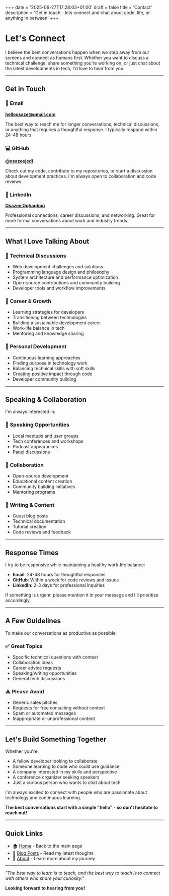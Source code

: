 +++
date = '2025-06-27T17:28:03+01:00'
draft = false
title = 'Contact'
description = 'Get in touch - lets connect and chat about code, life, or anything in between'
+++

# Let's Connect

I believe the best conversations happen when we step away from our screens and connect as humans first. Whether you want to discuss a technical challenge, share something you're working on, or just chat about the latest developments in tech, I'd love to hear from you.

---

## Get in Touch

### 📧 **Email**
**[helloosaze@gmail.com](mailto:helloosaze@gmail.com)**

The best way to reach me for longer conversations, technical discussions, or anything that requires a thoughtful response. I typically respond within 24-48 hours.

### 💻 **GitHub**
**[@osazeejedi](https://github.com/osazeejedi)**

Check out my code, contribute to my repositories, or start a discussion about development practices. I'm always open to collaboration and code reviews.

### 💼 **LinkedIn**
**[Osazee Oghagbon](https://www.linkedin.com/in/osazee-oghagbon/)**

Professional connections, career discussions, and networking. Great for more formal conversations about work and industry trends.

---

## What I Love Talking About

### 🚀 **Technical Discussions**
- Web development challenges and solutions
- Programming language design and philosophy
- System architecture and performance optimization
- Open-source contributions and community building
- Developer tools and workflow improvements

### 💭 **Career & Growth**
- Learning strategies for developers
- Transitioning between technologies
- Building a sustainable development career
- Work-life balance in tech
- Mentoring and knowledge sharing

### 🌱 **Personal Development**
- Continuous learning approaches
- Finding purpose in technology work
- Balancing technical skills with soft skills
- Creating positive impact through code
- Developer community building

---

## Speaking & Collaboration

I'm always interested in:

### 🎤 **Speaking Opportunities**
- Local meetups and user groups
- Tech conferences and workshops
- Podcast appearances
- Panel discussions

### 🤝 **Collaboration**
- Open-source development
- Educational content creation
- Community building initiatives
- Mentoring programs

### 📝 **Writing & Content**
- Guest blog posts
- Technical documentation
- Tutorial creation
- Code reviews and feedback

---

## Response Times

I try to be responsive while maintaining a healthy work-life balance:

- **Email**: 24-48 hours for thoughtful responses
- **GitHub**: Within a week for code reviews and issues
- **LinkedIn**: 2-3 days for professional inquiries

If something is urgent, please mention it in your message and I'll prioritize accordingly.

---

## A Few Guidelines

To make our conversations as productive as possible:

### ✅ **Great Topics**
- Specific technical questions with context
- Collaboration ideas
- Career advice requests
- Speaking/writing opportunities
- General tech discussions

### ⚠️ **Please Avoid**
- Generic sales pitches
- Requests for free consulting without context
- Spam or automated messages
- Inappropriate or unprofessional content

---

## Let's Build Something Together

Whether you're:
- A fellow developer looking to collaborate
- Someone learning to code who could use guidance
- A company interested in my skills and perspective
- A conference organizer seeking speakers
- Just a curious person who wants to chat about tech

I'm always excited to connect with people who are passionate about technology and continuous learning.

**The best conversations start with a simple "hello" - so don't hesitate to reach out!**

---

## Quick Links

- 🏠 [Home](/) - Back to the main page
- 📝 [Blog Posts](/posts/) - Read my latest thoughts
- 👤 [About](/about/) - Learn more about my journey

---

*"The best way to learn is to teach, and the best way to teach is to connect with others who share your curiosity."*

**Looking forward to hearing from you!**
